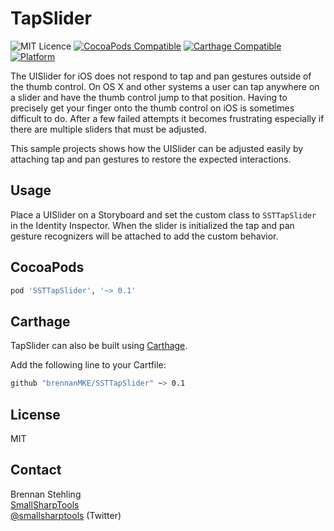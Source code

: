 TapSlider
=========

![MIT Licence](https://img.shields.io/badge/license-MIT-blue.svg)
[![CocoaPods Compatible](https://img.shields.io/cocoapods/v/SSTTapSlider.svg)](https://img.shields.io/cocoapods/v/SSTTapSlider.svg)
[![Carthage Compatible](https://img.shields.io/badge/Carthage-compatible-4BC51D.svg?style=flat)](https://github.com/Carthage/Carthage)
[![Platform](https://img.shields.io/cocoapods/p/StravaKit.svg?style=flat)](http://cocoadocs.org/docsets/SSTTapSlider)

The UISlider for iOS does not respond to tap and pan gestures outside of the thumb control. On OS X and other systems a user can tap anywhere on a slider and have the thumb control jump to that position. Having to precisely get your finger onto the thumb control on iOS is sometimes difficult to do. After a few failed attempts it becomes frustrating especially if there are multiple sliders that must be adjusted.

This sample projects shows how the UISlider can be adjusted easily by attaching tap and pan gestures to restore the expected interactions.

## Usage

Place a UISlider on a Storyboard and set the custom class to `SSTTapSlider` in the Identity Inspector. When the slider is initialized the tap and pan gesture recognizers will be attached to add the custom behavior.

## CocoaPods

```ruby
pod 'SSTTapSlider', '~> 0.1'
```

## Carthage

TapSlider can also be built using [Carthage](https://github.com/carthage/carthage).

Add the following line to your Cartfile:

```sh
github "brennanMKE/SSTTapSlider" ~> 0.1
```

## License

MIT

## Contact

Brennan Stehling  
[SmallSharpTools](http://www.smallsharptools.com/)  
[@smallsharptools](https://twitter.com/smallsharptools) (Twitter)  

